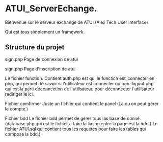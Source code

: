 # ATUI_ServerEchange.

Bienvenue sur le serveur exchange de ATUI (Alex Tech User Interface)

Qui est tous simplement un framework.

## Structure du projet
sign.php
Page de connexion de atui

sign.php
Page d'inscription de atui


Le fichier function.
Contient auth.php est qui le function est_connecter en php, qui permet de savoir si l'utilisateur est connecter ou non.
logout.php qui est la parti déconnection de l'utilisateur. pour déconnecter l'utilisateur rediriger le ici.

Fichier comfirmer
Juste un fichier qui contient le panel (La ou on peut gérer le compte.)

Fichier bdd
Le fichier bdd permet de gérer tous las base de donné. (database.php qui est le fichier a faire la liason entre la page est la bdd.)
Le fichier ATUI.sql qui contient tous les requetes pour faire les tables qui compose la bdd.)
